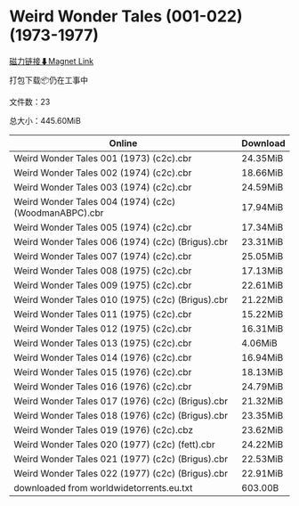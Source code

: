 # Weird Wonder Tales (001-022)(1973-1977)

[磁力链接⬇Magnet Link](magnet:?xt=urn:btih:6fd32b33bd329c31d768433d908e158c348f9161&dn=Weird%20Wonder%20Tales%20%28001-022%29%281973-1977%29)

打包下载📦仍在工事中

文件数：23

总大小：445.60MiB

Online | Download
--- | ---
Weird Wonder Tales 001 (1973) (c2c).cbr | 24.35MiB
Weird Wonder Tales 002 (1974) (c2c).cbr | 18.66MiB
Weird Wonder Tales 003 (1974) (c2c).cbr | 24.59MiB
Weird Wonder Tales 004 (1974) (c2c) (WoodmanABPC).cbr | 17.94MiB
Weird Wonder Tales 005 (1974) (c2c).cbr | 17.34MiB
Weird Wonder Tales 006 (1974) (c2c) (Brigus).cbr | 23.31MiB
Weird Wonder Tales 007 (1974) (c2c).cbr | 25.05MiB
Weird Wonder Tales 008 (1975) (c2c).cbr | 17.13MiB
Weird Wonder Tales 009 (1975) (c2c).cbr | 22.61MiB
Weird Wonder Tales 010 (1975) (c2c) (Brigus).cbr | 21.22MiB
Weird Wonder Tales 011 (1975) (c2c).cbr | 15.22MiB
Weird Wonder Tales 012 (1975) (c2c).cbr | 16.31MiB
Weird Wonder Tales 013 (1975) (c2c).cbr | 4.06MiB
Weird Wonder Tales 014 (1976) (c2c).cbr | 16.94MiB
Weird Wonder Tales 015 (1976) (c2c).cbr | 18.13MiB
Weird Wonder Tales 016 (1976) (c2c).cbr | 24.79MiB
Weird Wonder Tales 017 (1976) (c2c) (Brigus).cbr | 21.32MiB
Weird Wonder Tales 018 (1976) (c2c) (Brigus).cbr | 23.35MiB
Weird Wonder Tales 019 (1976) (c2c).cbz | 23.62MiB
Weird Wonder Tales 020 (1977) (c2c) (fett).cbr | 24.22MiB
Weird Wonder Tales 021 (1977) (c2c) (Brigus).cbr | 22.53MiB
Weird Wonder Tales 022 (1977) (c2c) (Brigus).cbr | 22.91MiB
downloaded from worldwidetorrents.eu.txt | 603.00B
